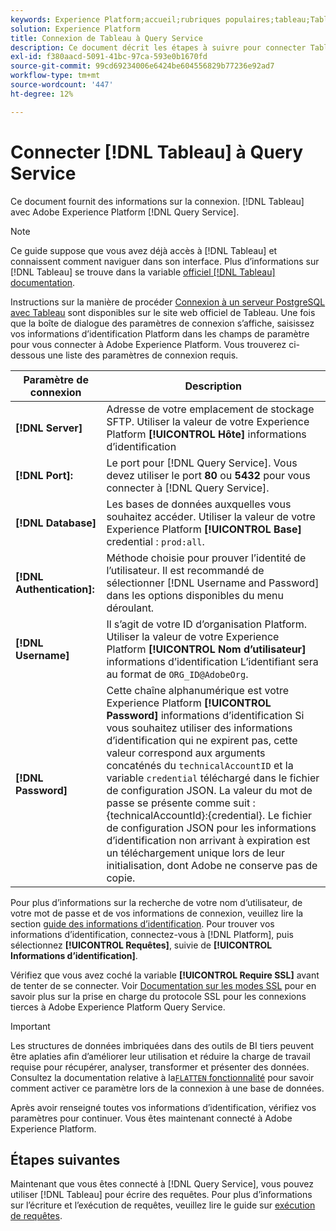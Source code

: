 ```yaml
---
keywords: Experience Platform;accueil;rubriques populaires;tableau;Tableau;service de requête;service de requête;se connecter au service de requête ;
solution: Experience Platform
title: Connexion de Tableau à Query Service
description: Ce document décrit les étapes à suivre pour connecter Tableau à Adobe Experience Platform Query Service.
exl-id: f380aacd-5091-41bc-97ca-593e0b1670fd
source-git-commit: 99cd69234006e6424be604556829b77236e92ad7
workflow-type: tm+mt
source-wordcount: '447'
ht-degree: 12%

---
```


# Connecter [!DNL Tableau] à Query Service

Ce document fournit des informations sur la connexion. [!DNL Tableau] avec Adobe Experience Platform [!DNL Query Service].

>[!NOTE]
>
> Ce guide suppose que vous avez déjà accès à [!DNL Tableau] et connaissent comment naviguer dans son interface. Plus d’informations sur [!DNL Tableau] se trouve dans la variable [officiel [!DNL Tableau] documentation](https://help.tableau.com/current/pro/desktop/en-us/default.htm).

Instructions sur la manière de procéder [Connexion à un serveur PostgreSQL avec Tableau](https://help.tableau.com/current/pro/desktop/en-us/examples_postgresql.htm) sont disponibles sur le site web officiel de Tableau. Une fois que la boîte de dialogue des paramètres de connexion s’affiche, saisissez vos informations d’identification Platform dans les champs de paramètre pour vous connecter à Adobe Experience Platform. Vous trouverez ci-dessous une liste des paramètres de connexion requis.

| Paramètre de connexion | Description |
|---|---|
| **[!DNL Server]** | Adresse de votre emplacement de stockage SFTP. Utiliser la valeur de votre Experience Platform **[!UICONTROL Hôte]** informations d’identification |
| **[!DNL Port]:** | Le port pour [!DNL Query Service]. Vous devez utiliser le port **80** ou **5432** pour vous connecter à [!DNL Query Service]. |
| **[!DNL Database]** | Les bases de données auxquelles vous souhaitez accéder. Utiliser la valeur de votre Experience Platform **[!UICONTROL Base]** credential : `prod:all`. |
| **[!DNL Authentication]:** | Méthode choisie pour prouver l’identité de l’utilisateur. Il est recommandé de sélectionner [!DNL Username and Password] dans les options disponibles du menu déroulant. |
| **[!DNL Username]** | Il s’agit de votre ID d’organisation Platform. Utiliser la valeur de votre Experience Platform **[!UICONTROL Nom d’utilisateur]** informations d’identification L’identifiant sera au format de `ORG_ID@AdobeOrg`. |
| **[!DNL Password]** | Cette chaîne alphanumérique est votre Experience Platform **[!UICONTROL Password]** informations d’identification Si vous souhaitez utiliser des informations d’identification qui ne expirent pas, cette valeur correspond aux arguments concaténés du `technicalAccountID` et la variable `credential` téléchargé dans le fichier de configuration JSON. La valeur du mot de passe se présente comme suit : {technicalAccountId}:{credential}. Le fichier de configuration JSON pour les informations d’identification non arrivant à expiration est un téléchargement unique lors de leur initialisation, dont Adobe ne conserve pas de copie. |

Pour plus d’informations sur la recherche de votre nom d’utilisateur, de votre mot de passe et de vos informations de connexion, veuillez lire la section [guide des informations d’identification](../ui/credentials.md). Pour trouver vos informations d’identification, connectez-vous à [!DNL Platform], puis sélectionnez **[!UICONTROL Requêtes]**, suivie de **[!UICONTROL Informations d’identification]**.

Vérifiez que vous avez coché la variable **[!UICONTROL Require SSL]** avant de tenter de se connecter. Voir [Documentation sur les modes SSL](./ssl-modes.md) pour en savoir plus sur la prise en charge du protocole SSL pour les connexions tierces à Adobe Experience Platform Query Service.

>[!IMPORTANT]
>
>Les structures de données imbriquées dans des outils de BI tiers peuvent être aplaties afin d’améliorer leur utilisation et réduire la charge de travail requise pour récupérer, analyser, transformer et présenter des données. Consultez la documentation relative à la[`FLATTEN` fonctionnalité](../key-concepts/flatten-nested-data.md) pour savoir comment activer ce paramètre lors de la connexion à une base de données.

Après avoir renseigné toutes vos informations d’identification, vérifiez vos paramètres pour continuer. Vous êtes maintenant connecté à Adobe Experience Platform.

## Étapes suivantes

Maintenant que vous êtes connecté à [!DNL Query Service], vous pouvez utiliser [!DNL Tableau] pour écrire des requêtes. Pour plus d’informations sur l’écriture et l’exécution de requêtes, veuillez lire le guide sur [exécution de requêtes](../best-practices/writing-queries.md).
